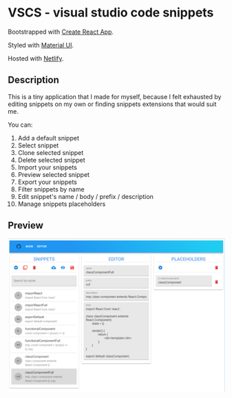 # VSCS - visual studio code snippets

Bootstrapped with [Create React App](https://github.com/facebook/create-react-app).

Styled with [Material UI](https://github.com/mui-org/material-ui).

Hosted with [Netlify](https://www.netlify.com/).

## Description

This is a tiny application that I made for myself, because I felt exhausted by editing snippets on my own or finding snippets extensions that would suit me.

You can: 
1. Add a default snippet
2. Select snippet
3. Clone selected snippet
4. Delete selected snippet
5. Import your snippets
6. Preview selected snippet
7. Export your snippets
8. Filter snippets by name
9. Edit snippet's name / body / prefix / description
10. Manage snippets placeholders

## Preview

![vscode snippets editor by stellarbear](preview.bmp?raw=true)